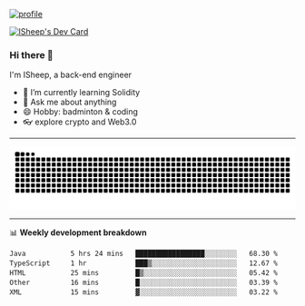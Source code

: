 [![profile](https://user-images.githubusercontent.com/54968314/208005045-e4b42f3b-833d-4242-bfcc-e764865553a2.svg)](https://www.calligrapher.ai/)

<a href="https://app.daily.dev/linziyang1106"><img src="https://api.daily.dev/devcards/v2/i4Spwx5Skx5FpTqWcwoit.png?r=kgx&type=wide" width="652" alt="ISheep's Dev Card"/></a>

### Hi there 🐏

I'm ISheep, a back-end engineer

- 🔭 I’m currently learning Solidity
- 💬 Ask me about anything
- 😄 Hobby: badminton & coding
- 👓 explore crypto and Web3.0

-------

![](https://raw.githubusercontent.com/ISheepp/ISheepp/output/github-contribution-grid-snake.svg)

-------

📊 **Weekly development breakdown**
<!--START_SECTION:waka-->

```txt
Java           5 hrs 24 mins   █████████████████░░░░░░░░   68.30 %
TypeScript     1 hr            ███▒░░░░░░░░░░░░░░░░░░░░░   12.67 %
HTML           25 mins         █▒░░░░░░░░░░░░░░░░░░░░░░░   05.42 %
Other          16 mins         █░░░░░░░░░░░░░░░░░░░░░░░░   03.39 %
XML            15 mins         ▓░░░░░░░░░░░░░░░░░░░░░░░░   03.22 %
```

<!--END_SECTION:waka-->
